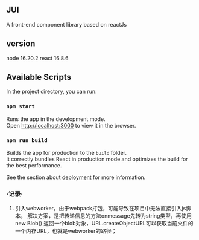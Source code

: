 ## JUI
A front-end component library based on reactJs

## version
node 16.20.2
react 16.8.6

## Available Scripts

In the project directory, you can run:

### `npm start`

Runs the app in the development mode.<br>
Open [http://localhost:3000](http://localhost:3000) to view it in the browser.

### `npm run build`

Builds the app for production to the `build` folder.<br>
It correctly bundles React in production mode and optimizes the build for the best performance.

See the section about [deployment](https://facebook.github.io/create-react-app/docs/deployment) for more information.

### ·记录·
1. 引入webworker，由于webpack打包，可能导致在项目中无法直接引入js脚本，
解决方案，是把传递信息的方法onmessage先转为string类型，再使用new Blob()
返回一个blob对象，URL.createObjectURL可以获取当前文件的一个内存URL，也就是webworker的路径；
